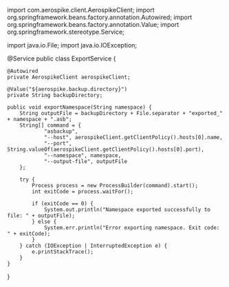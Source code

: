 import com.aerospike.client.AerospikeClient;
import org.springframework.beans.factory.annotation.Autowired;
import org.springframework.beans.factory.annotation.Value;
import org.springframework.stereotype.Service;

import java.io.File;
import java.io.IOException;

@Service
public class ExportService {

    @Autowired
    private AerospikeClient aerospikeClient;

    @Value("${aerospike.backup.directory}")
    private String backupDirectory;

    public void exportNamespace(String namespace) {
        String outputFile = backupDirectory + File.separator + "exported_" + namespace + ".asb";
        String[] command = {
                "asbackup",
                "--host", aerospikeClient.getClientPolicy().hosts[0].name,
                "--port", String.valueOf(aerospikeClient.getClientPolicy().hosts[0].port),
                "--namespace", namespace,
                "--output-file", outputFile
        };

        try {
            Process process = new ProcessBuilder(command).start();
            int exitCode = process.waitFor();

            if (exitCode == 0) {
                System.out.println("Namespace exported successfully to file: " + outputFile);
            } else {
                System.err.println("Error exporting namespace. Exit code: " + exitCode);
            }
        } catch (IOException | InterruptedException e) {
            e.printStackTrace();
        }
    }
}
